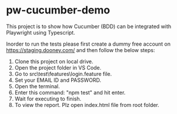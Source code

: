 # pw-cucumber-demo
This project is to show how Cucumber (BDD) can be integrated with Playwright using Typescript. 

Inorder to run the tests please first create a dummy free account on https://staging.dooney.com/ and then follow the below steps:
  1. Clone this project on local drive.
  2. Open the project folder in VS Code.
  3. Go to src\test\features\login.feature file.
  4. Set your EMAIL ID and PASSWORD.
  5. Open the terminal.
  6. Enter this command: "npm test" and hit enter.
  7. Wait for executing to finish.
  8. To view the report. Plz open index.html file from root folder.
